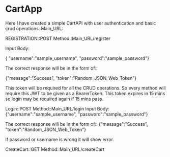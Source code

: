 # CartApp
Here I have created a simple CartAPI with user authentication and basic crud operations.
Main_URL:

REGISTRATION::POST Method::Main_URL/register

  Input Body:
  
  { "username":"sample_username",
  "password":"sample_password"}
  
  The correct response will be in the form of::
  
  {"message":"Success",
   "token":"Random_JSON_Web_Token"}
   
   This token will be required for all the CRUD operations. So every method will require this JWT to be given as a BearerToken.
   This token expires in 15 mins so login may be required again if 15 mins pass.
   
Login::POST Method::Main_URL/login
  Input Body:
  {"username":"sample_username",
  "password":"sample_password"}
  
  The correct response will be in the form of::
  {"message":"Success",
   "token":"Random_JSON_Web_Token"}
   
  If password or username is wrong it will show error.
  
CreateCart::GET Method::Main_URL/createCart
   
  
 
 
 
   
   
